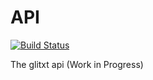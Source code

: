 API
===
[![Build Status](https://travis-ci.org/glitxt/API.png?branch=master)](https://travis-ci.org/glitxt/API)

The glitxt api (Work in Progress)
